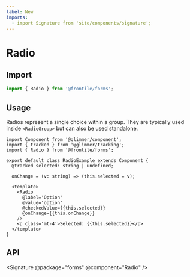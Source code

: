 ```yaml
---
label: New
imports:
  - import Signature from 'site/components/signature';
---
```

# Radio


## Import 

```js
import { Radio } from '@frontile/forms';
```

## Usage

Radios represent a single choice within a group. They are typically
used inside `<RadioGroup>` but can also be used standalone.

```gts preview
import Component from '@glimmer/component';
import { tracked } from '@glimmer/tracking';
import { Radio } from '@frontile/forms';

export default class RadioExample extends Component {
  @tracked selected: string | undefined;

  onChange = (v: string) => (this.selected = v);

  <template>
    <Radio
      @label='Option'
      @value='option'
      @checkedValue={{this.selected}}
      @onChange={{this.onChange}}
    />
    <p class='mt-4'>Selected: {{this.selected}}</p>
  </template>
}
```

## API

<Signature @package="forms" @component="Radio" />
